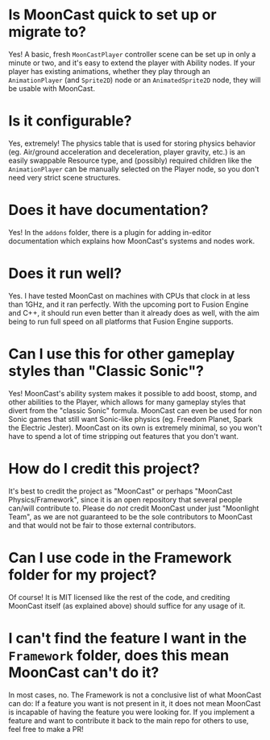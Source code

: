 # Is MoonCast quick to set up or migrate to?
Yes! A basic, fresh `MoonCastPlayer` controller scene can be set up in only a minute or two, and it's easy to extend the player with Ability nodes. If your player has existing animations, whether they play through an `AnimationPlayer` (and `Sprite2D`) node or an `AnimatedSprite2D` node, they will be usable with MoonCast. 
# Is it configurable?
Yes, extremely! The physics table that is used for storing physics behavior (eg. Air/ground acceleration and deceleration, player gravity, etc.) is an easily swappable Resource type, and (possibly) required children like the `AnimationPlayer` can be manually selected on the Player node, so you don't need very strict scene structures.
# Does it have documentation?
Yes! In the `addons` folder, there is a plugin for adding in-editor documentation which explains how MoonCast's systems and nodes work.
# Does it run well?
Yes. I have tested MoonCast on machines with CPUs that clock in at less than 1GHz, and it ran perfectly. With the upcoming port to Fusion Engine and C++, it should run even better than it already does as well, with the aim being to run full speed on all platforms that Fusion Engine supports.
# Can I use this for other gameplay styles than "Classic Sonic"?
Yes! MoonCast's ability system makes it possible to add boost, stomp, and other abilities to the Player, which allows for many gameplay styles that divert from the "classic Sonic" formula. MoonCast can even be used for non Sonic games that still want Sonic-like physics (eg. Freedom Planet, Spark the Electric Jester). MoonCast on its own is extremely minimal, so you won't have to spend a lot of time stripping out features that you don't want.
# How do I credit this project?
 It's best to credit the project as "MoonCast" or perhaps "MoonCast Physics/Framework", since it is an open repository that several people can/will contribute to. Please do *not* credit MoonCast under just "Moonlight Team", as we are not guaranteed to be the sole contributors to MoonCast and that would not be fair to those external contributors.
# Can I use code in the Framework folder for my project? 
Of course! It is MIT licensed like the rest of the code, and crediting MoonCast itself (as explained above) should suffice for any usage of it.
# I can't find the feature I want in the `Framework` folder, does this mean MoonCast can't do it?
In most cases, no. The Framework is not a conclusive list of what MoonCast can do: If a feature you want is not present in it, it does not mean MoonCast is incapable of having the feature you were looking for. If you implement a feature and want to contribute it back to the main repo for others to use, feel free to make a PR!